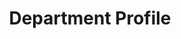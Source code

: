 ---
breadcrumb: <div id="breadcrumb"><a href="index.html">Home</a> <span class="breadcrumb_spacer">&gt;</span>
  <a href="departments.html">Departments and Courses</a> <span class="breadcrumb_spacer">&gt;</span>
  <a href="department-of-commerce.html">Department of Commerce</a> <span class="breadcrumb_spacer">&gt;</span>
  <strong>About</strong></div>
headerimage: <img alt="" height="105" src="assets/2006/images/banners/departments.jpg" width="472"/>
html_title: Department Profile
layout: 2006_default
left_title:
- <img alt="Departments" border="0" height="33" src="assets/2006/content/gt/1feff42fea81aa0d5b45da5b2df6d284.png"
  title="Departments" width="178"/>
- <img alt="&amp; Courses" border="0" height="33" src="assets/2006/content/gt/c90c5e06e12c3b50121d89ed43b75e13.png"
  title="&amp; Courses" width="139"/>
old_website: true
permalink: /about_com.html
published: true
title: Department Profile
---